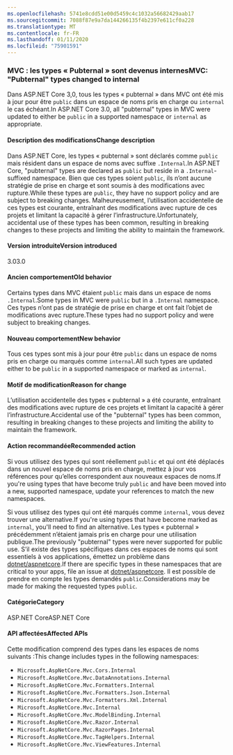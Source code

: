 ```yaml
---
ms.openlocfilehash: 5741e8cdd51e00d5459c4c1032a56682429aab17
ms.sourcegitcommit: 7088f87e9a7da144266135f4b2397e611cf0a228
ms.translationtype: MT
ms.contentlocale: fr-FR
ms.lasthandoff: 01/11/2020
ms.locfileid: "75901591"
---
```

### <a name="mvc-pubternal-types-changed-to-internal"></a><span data-ttu-id="bc36e-101">MVC : les types « Pubternal » sont devenus internes</span><span class="sxs-lookup"><span data-stu-id="bc36e-101">MVC: "Pubternal" types changed to internal</span></span>

<span data-ttu-id="bc36e-102">Dans ASP.NET Core 3,0, tous les types « pubternal » dans MVC ont été mis à jour pour être `public` dans un espace de noms pris en charge ou `internal` le cas échéant.</span><span class="sxs-lookup"><span data-stu-id="bc36e-102">In ASP.NET Core 3.0, all "pubternal" types in MVC were updated to either be `public` in a supported namespace or `internal` as appropriate.</span></span>

#### <a name="change-description"></a><span data-ttu-id="bc36e-103">Description des modifications</span><span class="sxs-lookup"><span data-stu-id="bc36e-103">Change description</span></span>

<span data-ttu-id="bc36e-104">Dans ASP.NET Core, les types « pubternal » sont déclarés comme `public` mais résident dans un espace de noms avec suffixe `.Internal`.</span><span class="sxs-lookup"><span data-stu-id="bc36e-104">In ASP.NET Core, "pubternal" types are declared as `public` but reside in a `.Internal`-suffixed namespace.</span></span> <span data-ttu-id="bc36e-105">Bien que ces types soient `public`, ils n’ont aucune stratégie de prise en charge et sont soumis à des modifications avec rupture.</span><span class="sxs-lookup"><span data-stu-id="bc36e-105">While these types are `public`, they have no support policy and are subject to breaking changes.</span></span> <span data-ttu-id="bc36e-106">Malheureusement, l’utilisation accidentelle de ces types est courante, entraînant des modifications avec rupture de ces projets et limitant la capacité à gérer l’infrastructure.</span><span class="sxs-lookup"><span data-stu-id="bc36e-106">Unfortunately, accidental use of these types has been common, resulting in breaking changes to these projects and limiting the ability to maintain the framework.</span></span>

#### <a name="version-introduced"></a><span data-ttu-id="bc36e-107">Version introduite</span><span class="sxs-lookup"><span data-stu-id="bc36e-107">Version introduced</span></span>

<span data-ttu-id="bc36e-108">3.0</span><span class="sxs-lookup"><span data-stu-id="bc36e-108">3.0</span></span>

#### <a name="old-behavior"></a><span data-ttu-id="bc36e-109">Ancien comportement</span><span class="sxs-lookup"><span data-stu-id="bc36e-109">Old behavior</span></span>

<span data-ttu-id="bc36e-110">Certains types dans MVC étaient `public` mais dans un espace de noms `.Internal`.</span><span class="sxs-lookup"><span data-stu-id="bc36e-110">Some types in MVC were `public` but in a `.Internal` namespace.</span></span> <span data-ttu-id="bc36e-111">Ces types n’ont pas de stratégie de prise en charge et ont fait l’objet de modifications avec rupture.</span><span class="sxs-lookup"><span data-stu-id="bc36e-111">These types had no support policy and were subject to breaking changes.</span></span>

#### <a name="new-behavior"></a><span data-ttu-id="bc36e-112">Nouveau comportement</span><span class="sxs-lookup"><span data-stu-id="bc36e-112">New behavior</span></span>

<span data-ttu-id="bc36e-113">Tous ces types sont mis à jour pour être `public` dans un espace de noms pris en charge ou marqués comme `internal`.</span><span class="sxs-lookup"><span data-stu-id="bc36e-113">All such types are updated either to be `public` in a supported namespace or marked as `internal`.</span></span>

#### <a name="reason-for-change"></a><span data-ttu-id="bc36e-114">Motif de modification</span><span class="sxs-lookup"><span data-stu-id="bc36e-114">Reason for change</span></span>

<span data-ttu-id="bc36e-115">L’utilisation accidentelle des types « pubternal » a été courante, entraînant des modifications avec rupture de ces projets et limitant la capacité à gérer l’infrastructure.</span><span class="sxs-lookup"><span data-stu-id="bc36e-115">Accidental use of the "pubternal" types has been common, resulting in breaking changes to these projects and limiting the ability to maintain the framework.</span></span>

#### <a name="recommended-action"></a><span data-ttu-id="bc36e-116">Action recommandée</span><span class="sxs-lookup"><span data-stu-id="bc36e-116">Recommended action</span></span>

<span data-ttu-id="bc36e-117">Si vous utilisez des types qui sont réellement `public` et qui ont été déplacés dans un nouvel espace de noms pris en charge, mettez à jour vos références pour qu’elles correspondent aux nouveaux espaces de noms.</span><span class="sxs-lookup"><span data-stu-id="bc36e-117">If you're using types that have become truly `public` and have been moved into a new, supported namespace, update your references to match the new namespaces.</span></span>

<span data-ttu-id="bc36e-118">Si vous utilisez des types qui ont été marqués comme `internal`, vous devez trouver une alternative.</span><span class="sxs-lookup"><span data-stu-id="bc36e-118">If you're using types that have become marked as `internal`, you'll need to find an alternative.</span></span> <span data-ttu-id="bc36e-119">Les types « pubternal » précédemment n’étaient jamais pris en charge pour une utilisation publique.</span><span class="sxs-lookup"><span data-stu-id="bc36e-119">The previously "pubternal" types were never supported for public use.</span></span> <span data-ttu-id="bc36e-120">S’il existe des types spécifiques dans ces espaces de noms qui sont essentiels à vos applications, émettez un problème dans [dotnet/aspnetcore](https://github.com/dotnet/aspnetcore/issues).</span><span class="sxs-lookup"><span data-stu-id="bc36e-120">If there are specific types in these namespaces that are critical to your apps, file an issue at [dotnet/aspnetcore](https://github.com/dotnet/aspnetcore/issues).</span></span> <span data-ttu-id="bc36e-121">Il est possible de prendre en compte les types demandés `public`.</span><span class="sxs-lookup"><span data-stu-id="bc36e-121">Considerations may be made for making the requested types `public`.</span></span>

#### <a name="category"></a><span data-ttu-id="bc36e-122">Catégorie</span><span class="sxs-lookup"><span data-stu-id="bc36e-122">Category</span></span>

<span data-ttu-id="bc36e-123">ASP.NET Core</span><span class="sxs-lookup"><span data-stu-id="bc36e-123">ASP.NET Core</span></span>

#### <a name="affected-apis"></a><span data-ttu-id="bc36e-124">API affectées</span><span class="sxs-lookup"><span data-stu-id="bc36e-124">Affected APIs</span></span>

<span data-ttu-id="bc36e-125">Cette modification comprend des types dans les espaces de noms suivants :</span><span class="sxs-lookup"><span data-stu-id="bc36e-125">This change includes types in the following namespaces:</span></span>

- `Microsoft.AspNetCore.Mvc.Cors.Internal`
- `Microsoft.AspNetCore.Mvc.DataAnnotations.Internal`
- `Microsoft.AspNetCore.Mvc.Formatters.Internal`
- `Microsoft.AspNetCore.Mvc.Formatters.Json.Internal`
- `Microsoft.AspNetCore.Mvc.Formatters.Xml.Internal`
- `Microsoft.AspNetCore.Mvc.Internal`
- `Microsoft.AspNetCore.Mvc.ModelBinding.Internal`
- `Microsoft.AspNetCore.Mvc.Razor.Internal`
- `Microsoft.AspNetCore.Mvc.RazorPages.Internal`
- `Microsoft.AspNetCore.Mvc.TagHelpers.Internal`
- `Microsoft.AspNetCore.Mvc.ViewFeatures.Internal`

<!--

#### Affected APIs

- `N:Microsoft.AspNetCore.Mvc.Cors.Internal`
- `N:Microsoft.AspNetCore.Mvc.DataAnnotations.Internal`
- `N:Microsoft.AspNetCore.Mvc.Formatters.Internal`
- `N:Microsoft.AspNetCore.Mvc.Formatters.Json.Internal`
- `N:Microsoft.AspNetCore.Mvc.Formatters.Xml.Internal`
- `N:Microsoft.AspNetCore.Mvc.Internal`
- `N:Microsoft.AspNetCore.Mvc.ModelBinding.Internal`
- `N:Microsoft.AspNetCore.Mvc.Razor.Internal`
- `N:Microsoft.AspNetCore.Mvc.RazorPages.Internal`
- `N:Microsoft.AspNetCore.Mvc.TagHelpers.Internal`
- `N:Microsoft.AspNetCore.Mvc.ViewFeatures.Internal`

-->

